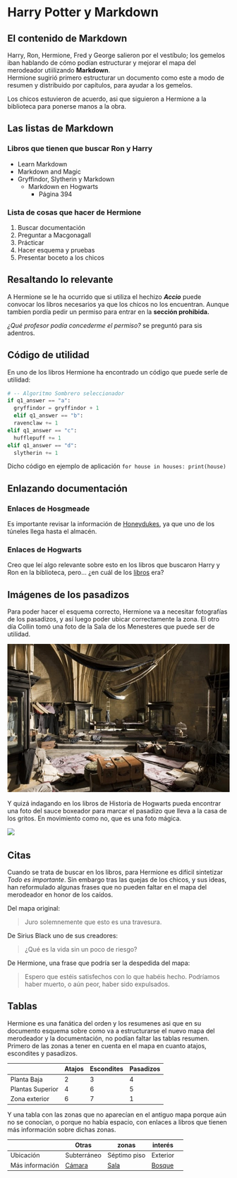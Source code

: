 # Harry Potter y Markdown

## El contenido de Markdown
Harry, Ron, Hermione, Fred y George salieron por el vestíbulo; los gemelos iban hablando de cómo podían estructurar y mejorar el mapa del merodeador utiilizando **Markdown**.  
Hermione sugirió primero estructurar un documento como este a modo de resumen y distribuido por capítulos, para ayudar a los gemelos.

Los chicos estuvieron de acuerdo, asi que siguieron a Hermione a la biblioteca para ponerse manos a la obra.

## Las listas de Markdown

### Libros que tienen que buscar Ron y Harry

* Learn Markdown
* Markdown and Magic
* Gryffindor, Slytherin y Markdown
  * Markdown en Hogwarts
    * Página 394

### Lista de cosas que hacer de Hermione

1. Buscar documentación
2. Preguntar a Macgonagall
3. Prácticar 
4. Hacer esquema y pruebas
5. Presentar boceto a los chicos

## Resaltando lo relevante
A Hermione se le ha ocurrido que si utiliza el hechizo **_Accio_** puede convocar los libros necesarios ya que los chicos no los encuentran.
Aunque tambien pordía pedir un permiso para entrar en la **sección prohibida.**  

*¿Qué profesor podía concederme el permiso?* se preguntó para sis adentros.

## Código de utilidad
En uno de los libros Hermione ha encontrado un código que puede serle de utilidad:
```python
# -- Algoritmo Sombrero seleccionador
if q1_answer == "a":
  gryffindor = gryffindor + 1
  elif q1_answer == "b":
  ravenclaw += 1
elif q1_answer == "c":
  hufflepuff += 1
elif q1_answer == "d":
  slytherin += 1
```
Dicho código en ejemplo de aplicación `for house in houses:
  print(house)`

## Enlazando documentación

### Enlaces de Hosgmeade

Es importante revisar la información de [Honeydukes](https://harrypotter.fandom.com/es/wiki/Honeydukes), ya que uno de los túneles llega hasta el almacén. 

### Enlaces de Hogwarts

Creo que leí algo relevante sobre esto en los libros que buscaron Harry y Ron en la biblioteca, pero... ¿en cuál de los [libros](#Libros-que-tienen-que-buscar-Ron-y-Harry) era?

## Imágenes de los pasadizos

Para poder hacer el esquema correcto, Hermione va a necesitar fotografías de los pasadizos, y así luego poder ubicar correctamente la zona. El otro día Collin tomó una foto de la Sala de los Menesteres que puede ser de utilidad.  

![](sala.jpg)

Y quizá indagando en los libros de Historia de Hogwarts pueda encontrar una foto del sauce boxeador para marcar el pasadizo que lleva a la casa de los gritos. En movimiento como no, que es una foto mágica.

![](https://pa1.narvii.com/6204/c2909ae1dd16d53ff4556e9f4d19a117aaf6f5ab_hq.gif)

## Citas 

Cuando se trata de buscar en los libros, para Hermione es difícil sintetizar _Todo es importante_. Sin embargo tras las quejas de los chicos, y sus ideas, han reformulado algunas frases que no pueden faltar en el mapa del merodeador en honor de los caídos.
  
  Del mapa original:

>Juro solemnemente que esto es una travesura.  

De Sirius Black uno de sus creadores:

>¿Qué es la vida sin un poco de riesgo?  

De Hermione, una frase que podría ser la despedida del mapa:

> Espero que estéis satisfechos con lo que habéis hecho. Podríamos haber muerto, o aún peor, haber sido expulsados.

## Tablas

Hermione es una fanática del orden y los resumenes asi que en su documento esquema sobre como va a estructurarse el nuevo mapa del merodeador y la documentación, no podían faltar las tablas resumen. 
Primero de las zonas a tener en cuenta en el mapa en cuanto atajos, escondites y pasadizos.  


|                   | Atajos| Escondites| Pasadizos|
|---------          |------ |------|------|
|  Planta Baja      |   2   |   3  |  4   |
|  Plantas Superior |   4   |   6  |  5   |
|  Zona exterior    |   6   |   7  |  1  |  
  
    

Y una tabla con las zonas que no aparecían en el antiguo mapa porque aún no se conocían, o porque no había espacio, con enlaces a libros que tienen más información sobre dichas zonas.

|          |  Otras  | zonas | interés | |
|----------|-----------|--------|-------|----------|
| Ubicación| Subterráneo    |  Séptimo piso| Exterior      |
| Más información      | [Cámara](https://harrypotter.fandom.com/es/wiki/C%C3%A1mara_de_los_Secretos) | [Sala](https://harrypotter.fandom.com/es/wiki/Sala_de_los_Menesteres#Ubicaci.C3.B3n_y_forma_de_convocaci.C3.B3n)  | [Bosque](https://harrypotter.fandom.com/es/wiki/Bosque_prohibido) | 
